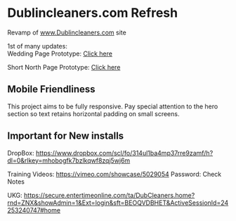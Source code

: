 # Dublincleaners.com Refresh
Revamp of www.Dublincleaners.com site

1st of many updates:  
Wedding Page Prototype: <a href="https://skhundc.github.io/Dublincleaners.com/Wedding.html">Click here</a>

Short North Page Prototype: <a href="https://skhundc.github.io/Dublincleaners.com/ShortNorth.html">Click here</a>

## Mobile Friendliness

This project aims to be fully responsive. Pay special attention to the hero section so text retains horizontal padding on small screens.

## Important for New installs
DropBox:
https://www.dropbox.com/scl/fo/314ul1ba4mp37rre9zamf/h?dl=0&rlkey=mhobogfk7bzlkqwf8zqj5wj6m

Training Videos:
https://vimeo.com/showcase/5029054 Password: Check Notes

UKG:
https://secure.entertimeonline.com/ta/DubCleaners.home?rnd=ZNX&showAdmin=1&Ext=login&sft=BEOQVDBHET&ActiveSessionId=24253240747#home
